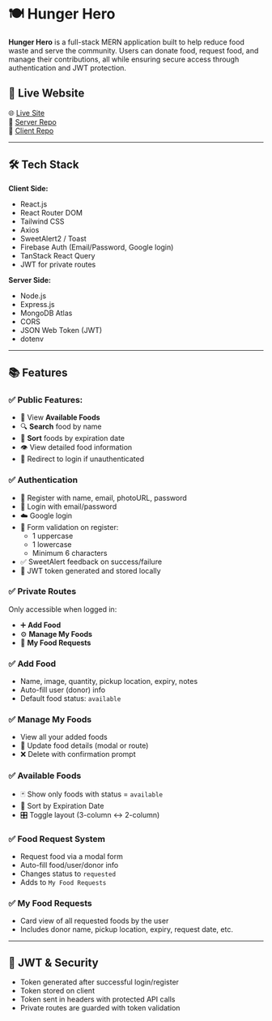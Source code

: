 # 🍽️ Hunger Hero

**Hunger Hero** is a full-stack MERN application built to help reduce food waste and serve the community. Users can donate food, request food, and manage their contributions, all while ensuring secure access through authentication and JWT protection.

## 🚀 Live Website

🌐 [Live Site](https://hungerhero-ca978.web.app)  
🔗 [Server Repo](https://github.com/Sayed161/Assignment-11-Client-Side)  
🔗 [Client Repo](https://github.com/Sayed161/Assignment-11-ServerSide)

---

## 🛠️ Tech Stack

**Client Side:**
- React.js
- React Router DOM
- Tailwind CSS
- Axios
- SweetAlert2 / Toast
- Firebase Auth (Email/Password, Google login)
- TanStack React Query
- JWT for private routes

**Server Side:**
- Node.js
- Express.js
- MongoDB Atlas
- CORS
- JSON Web Token (JWT)
- dotenv

---

## 📚 Features

### ✅ Public Features:
- 🔎 View **Available Foods**
- 🔍 **Search** food by name
- 🔄 **Sort** foods by expiration date
- 👁️ View detailed food information
- 🔐 Redirect to login if unauthenticated

### ✅ Authentication
- 📧 Register with name, email, photoURL, password
- 🔐 Login with email/password
- ☁️ Google login
- 🚫 Form validation on register:
  - 1 uppercase
  - 1 lowercase
  - Minimum 6 characters
- ✅ SweetAlert feedback on success/failure
- 🔐 JWT token generated and stored locally

### ✅ Private Routes
Only accessible when logged in:
- ➕ **Add Food**
- ⚙️ **Manage My Foods**
- 🧾 **My Food Requests**

### ✅ Add Food
- Name, image, quantity, pickup location, expiry, notes
- Auto-fill user (donor) info
- Default food status: `available`

### ✅ Manage My Foods
- View all your added foods
- 📝 Update food details (modal or route)
- ❌ Delete with confirmation prompt

### ✅ Available Foods
- 🃏 Show only foods with status = `available`
- 🧮 Sort by Expiration Date
- 🎛️ Toggle layout (3-column ↔ 2-column)

### ✅ Food Request System
- Request food via a modal form
- Auto-fill food/user/donor info
- Changes status to `requested`
- Adds to `My Food Requests`

### ✅ My Food Requests
- Card view of all requested foods by the user
- Includes donor name, pickup location, expiry, request date, etc.

---

## 🔐 JWT & Security
- Token generated after successful login/register
- Token stored on client
- Token sent in headers with protected API calls
- Private routes are guarded with token validation


